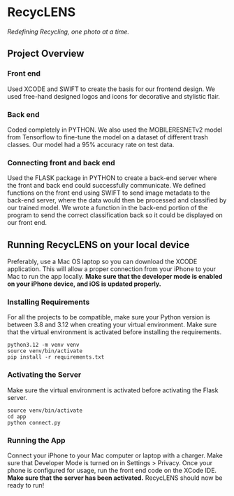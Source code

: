 # RecycLENS
*Redefining Recycling, one photo at a time.* 
## Project Overview
### Front end
Used XCODE and SWIFT to create the basis for our frontend design. We used free-hand designed logos and icons for decorative and stylistic flair.
### Back end 
Coded completely in PYTHON. We also used the MOBILERESNETv2 model from Tensorflow to fine-tune the model on a dataset of different trash classes. Our model had a 95% accuracy rate on test data. 
### Connecting front and back end 
Used the FLASK package in PYTHON to create a back-end server where the front and back end could successfully communicate. We defined functions on the front end using SWIFT to send image metadata to the back-end server, where the data would then be processed and classified by our trained model. We wrote a function in the back-end portion of the program to send the correct classification back so it could be displayed on our front end. 
## Running RecycLENS on your local device 
Preferably, use a Mac OS laptop so you can download the XCODE application. This will allow a proper connection from your iPhone to your Mac to run the app locally. **Make sure that the developer mode is enabled on your iPhone device, and iOS is updated properly.**
### Installing Requirements
For all the projects to be compatible, make sure your Python version is between 3.8 and 3.12 when creating your virtual environment. Make sure that the virtual environment is activated before installing the requirements.
```console
python3.12 -m venv venv
source venv/bin/activate
pip install -r requirements.txt
```
### Activating the Server
Make sure the virtual environment is activated before activating the Flask server.
```console
source venv/bin/activate
cd app
python connect.py
```
### Running the App
Connect your iPhone to your Mac computer or laptop with a charger. Make sure that Developer Mode is turned on in Settings > Privacy. Once your phone is configured for usage, run the front end code on the XCode IDE. **Make sure that the server has been activated.** RecycLENS should now be ready to run!

